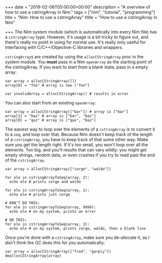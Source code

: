 +++
date = "2019-02-06T05:00:00+00:00"
description = "A overview of how to use a cstringArray in Nim."
tags = ["nim", "tutorial", "programming"]
title = "Nim: How to use a cstringArray"
titlle = "How to use a cstringArray in Nim"

+++
The Nim system module (which is automatically into every Nim file) has a `cstringArray` type. However, it's usage is a bit tricky to figure out, and there's really no point in using for normal use. It's really only useful for interfacing with C/C++/Objective-C libraries and wrappers.

`cstringArray`s are created by using the `allocCStringArray` proc in the system module. You **must** pass in a Nim `openArray` as the starting point of the cstringArray. If you want to start from a blank state, pass in a empty array:

    var array = allocCStringArray([])
    array[0] = "foo" # array is now ["foo"]
    
    var invalidArray = allocCStringArray() # results in error

You can also start from an existing `openArray`:

    var array = allocCStringArray(["bar"]) # array is ["bar"]
    array[1] = "baz" # array is ["bar", "baz"]
    array[0] = "quz" # array is ["qux", "baz"]

The easiest way to loop over the elements of a `cstringArray` is to convert it to a `seq`, and loop over that. Because Nim doesn't keep track of the length of a `cstringArray`, you have to keep track of that some other way. Make sure you get the length right. If it's too small, you won't loop over all the elements. Too big, and you'll results that can vary wildly: you might get empty strings, random data, or even crashes if you try to read past the end of the `cstringArray`.

    var array = allocCStringArray(["corge", "waldo"])
    
    for ele in cstringArrayToSeq(array, 2):
      echo ele # prints corge and waldo
      
    for ele in cstringArrayToSeq(array, 1):
      echo ele # prints just corge
      
    # DON'T DO THIS:
    for ele in cstringArrayToSeq(array, 9999):
      echo ele # on my system, prints an error
      
    # OR THIS:
    for ele in cstringArrayToSeq(array, 3):
      echo ele # on my system, prints corge, waldo, then a blank line

Once you're done with a `cstringArray`, make sure you de-allocate it, as I don't think the GC does this for you automatically:

    var array = allocCStringArray(["fred", "garply"])
    deallocCStringArray(array)